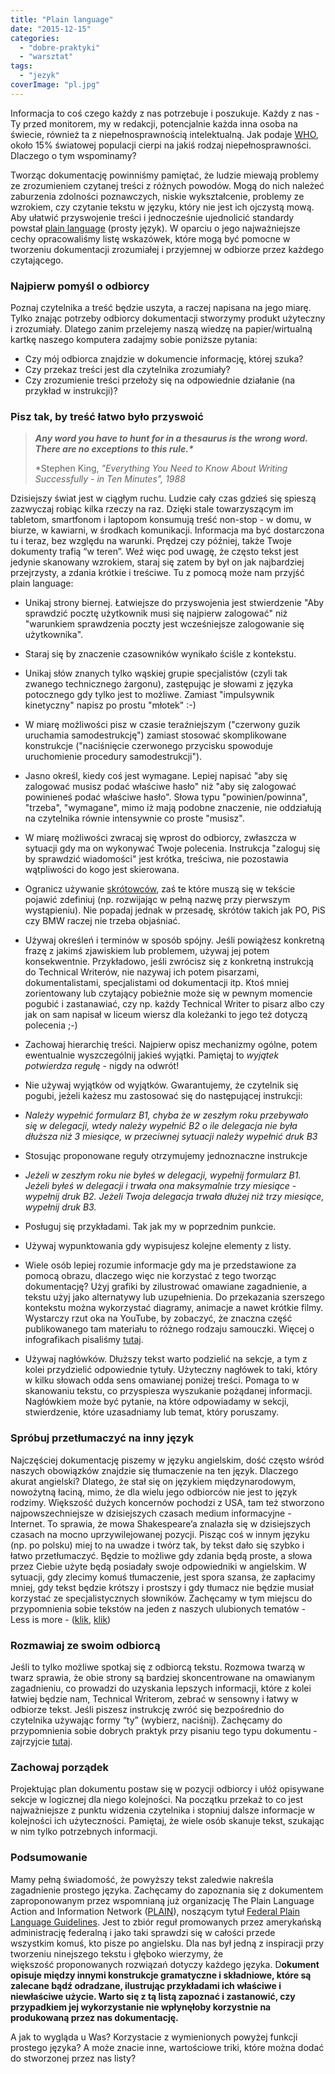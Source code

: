 ```yaml
---
title: "Plain language"
date: "2015-12-15"
categories: 
  - "dobre-praktyki"
  - "warsztat"
tags: 
  - "jezyk"
coverImage: "pl.jpg"
---
```


Informacja to coś czego każdy z nas potrzebuje i poszukuje. Każdy z nas - Ty przed monitorem, my w redakcji, potencjalnie każda inna osoba na świecie, również ta z niepełnosprawnością intelektualną. Jak podaje [WHO](http://www.who.int/mediacentre/factsheets/fs352/en/ "WHO Stats"), około 15% światowej populacji cierpi na jakiś rodzaj niepełnosprawności. Dlaczego o tym wspominamy?

Tworząc dokumentację powinniśmy pamiętać, że ludzie miewają problemy ze zrozumieniem czytanej treści z różnych powodów. Mogą do nich należeć zaburzenia zdolności poznawczych, niskie wykształcenie, problemy ze wzrokiem, czy czytanie tekstu w języku, który nie jest ich ojczystą mową. Aby ułatwić przyswojenie treści i jednocześnie ujednolicić standardy powstał [plain language](http://www.plainlanguage.gov/whatisPL/index.cfm "Plain Lang") (prosty język). W oparciu o jego najważniejsze cechy opracowaliśmy listę wskazówek, które mogą być pomocne w tworzeniu dokumentacji zrozumiałej i przyjemnej w odbiorze przez każdego czytającego.

### **Najpierw pomyśl o odbiorcy**

Poznaj czytelnika a treść będzie uszyta, a raczej napisana na jego miarę. Tylko znając potrzeby odbiorcy dokumentacji stworzymy produkt użyteczny i zrozumiały. Dlatego zanim przelejemy naszą wiedzę na papier/wirtualną kartkę naszego komputera zadajmy sobie poniższe pytania:

- Czy mój odbiorca znajdzie w dokumencie informację, której szuka?
- Czy przekaz treści jest dla czytelnika zrozumiały?
- Czy zrozumienie treści przełoży się na odpowiednie działanie (na przykład w instrukcji)?

### **Pisz tak, by treść łatwo było przyswoić**

> **_Any word you have to hunt for in a thesaurus is the wrong word. There are no exceptions to this rule.\*_**
> 
> \*Stephen King, _"Everything You Need to Know About Writing Successfully - in Ten Minutes", 1988_

Dzisiejszy świat jest w ciągłym ruchu. Ludzie cały czas gdzieś się spieszą zazwyczaj robiąc kilka rzeczy na raz. Dzięki stale towarzyszącym im tabletom, smartfonom i laptopom konsumują treść non-stop - w domu, w biurze, w kawiarni, w środkach komunikacji. Informacja ma być dostarczona tu i teraz, bez względu na warunki. Prędzej czy później, także Twoje dokumenty trafią “w teren”. Weź więc pod uwagę, że często tekst jest jedynie skanowany wzrokiem, staraj się zatem by był on jak najbardziej przejrzysty, a zdania krótkie i treściwe. Tu z pomocą może nam przyjść plain language:

- Unikaj strony biernej. Łatwiejsze do przyswojenia jest stwierdzenie "Aby sprawdzić pocztę użytkownik musi się najpierw zalogować" niż "warunkiem sprawdzenia poczty jest wcześniejsze zalogowanie się użytkownika".
- Staraj się by znaczenie czasowników wynikało ściśle z kontekstu.
- Unikaj słów znanych tylko wąskiej grupie specjalistów (czyli tak zwanego technicznego żargonu), zastępując je słowami z języka potocznego gdy tylko jest to możliwe. Zamiast "impulsywnik kinetyczny" napisz po prostu "młotek" :-)
- W miarę możliwości pisz w czasie teraźniejszym ("czerwony guzik uruchamia samodestrukcję") zamiast stosować skomplikowane konstrukcje ("naciśnięcie czerwonego przycisku spowoduje uruchomienie procedury samodestrukcji").
- Jasno określ, kiedy coś jest wymagane. Lepiej napisać "aby się zalogować musisz podać właściwe hasło" niż "aby się zalogować powinieneś podać właściwe hasło". Słowa typu "powinien/powinna", "trzeba", "wymagane", mimo iż mają podobne znaczenie, nie oddziałują na czytelnika równie intensywnie co proste "musisz".
- W miarę możliwości zwracaj się wprost do odbiorcy, zwłaszcza w sytuacji gdy ma on wykonywać Twoje polecenia. Instrukcja "zaloguj się by sprawdzić wiadomości" jest krótka, treściwa, nie pozostawia wątpliwości do kogo jest skierowana.
- Ogranicz używanie [skrótowców](https://pl.wikipedia.org/wiki/Skr%C3%B3towiec "Skrótowce"), zaś te które muszą się w tekście pojawić zdefiniuj (np. rozwijając w pełną nazwę przy pierwszym wystąpieniu). Nie popadaj jednak w przesadę, skrótów takich jak PO, PiS czy BMW raczej nie trzeba objaśniać.
- Używaj określeń i terminów w sposób spójny. Jeśli powiążesz konkretną frazę z jakimś zjawiskiem lub problemem, używaj jej potem konsekwentnie. Przykładowo, jeśli zwrócisz się z konkretną instrukcją do Technical Writerów, nie nazywaj ich potem pisarzami, dokumentalistami, specjalistami od dokumentacji itp. Ktoś mniej zorientowany lub czytający pobieżnie może się w pewnym momencie pogubić i zastanawiać, czy np. każdy Technical Writer to pisarz albo czy jak on sam napisał w liceum wiersz dla koleżanki to jego też dotyczą polecenia ;-)
- Zachowaj hierarchię treści. Najpierw opisz mechanizmy ogólne, potem ewentualnie wyszczególnij jakieś wyjątki. Pamiętaj to _wyjątek potwierdza regułę_ - nigdy na odwrót!
- Nie używaj wyjątków od wyjątków. Gwarantujemy, że czytelnik się pogubi, jeżeli każesz mu zastosować się do następującej instrukcji:
- _Należy wypełnić formularz B1, chyba że w zeszłym roku przebywało się w delegacji, wtedy należy wypełnić B2 o ile delegacja nie była dłuższa niż 3 miesiące, w przeciwnej sytuacji należy wypełnić druk B3_
- Stosując proponowane reguły otrzymujemy jednoznaczne instrukcje
- _Jeżeli w zeszłym roku nie byłeś w delegacji, wypełnij formularz B1. Jeżeli byłeś w delegacji i trwała ona maksymalnie trzy miesiące - wypełnij druk B2. Jeżeli Twoja delegacja trwała dłużej niż trzy miesiące, wypełnij druk B3._

- Posługuj się przykładami. Tak jak my w poprzednim punkcie.
- Używaj wypunktowania gdy wypisujesz kolejne elementy z listy.
- Wiele osób lepiej rozumie informacje gdy ma je przedstawione za pomocą obrazu, dlaczego więc nie korzystać z tego tworząc dokumentację? Użyj grafiki by zilustrować omawiane zagadnienie, a tekstu użyj jako alternatywy lub uzupełnienia. Do przekazania szerszego kontekstu można wykorzystać diagramy, animacje a nawet krótkie filmy. Wystarczy rzut oka na YouTube, by zobaczyć, że znaczna część publikowanego tam materiału to różnego rodzaju samouczki. Więcej o infografikach pisaliśmy [tutaj](http://techwriter.pl/infografiki/ "Infografiki").
- Używaj nagłówków. Dłuższy tekst warto podzielić na sekcje, a tym z kolei przydzielić odpowiednie tytuły. Użyteczny nagłówek to taki, który w kilku słowach odda sens omawianej poniżej treści. Pomaga to w skanowaniu tekstu, co przyspiesza wyszukanie pożądanej informacji. Nagłówkiem może być pytanie, na które odpowiadamy w sekcji, stwierdzenie, które uzasadniamy lub temat, który poruszamy.

### **Spróbuj przetłumaczyć na inny język**

Najczęściej dokumentację piszemy w języku angielskim, dość często wśród naszych obowiązków znajdzie się tłumaczenie na ten język. Dlaczego akurat angielski? Dlatego, że stał się on językiem międzynarodowym, nowożytną łaciną, mimo, że dla wielu jego odbiorców nie jest to język rodzimy. Większość dużych koncernów pochodzi z USA, tam też stworzono najpowszechniejsze w dzisiejszych czasach medium informacyjne - Internet. To sprawia, że mowa Shakespeare’a znalazła się w dzisiejszych czasach na mocno uprzywilejowanej pozycji. Pisząc coś w innym języku (np. po polsku) miej to na uwadze i twórz tak, by tekst dało się szybko i łatwo przetłumaczyć. Będzie to możliwe gdy zdania będą proste, a słowa przez Ciebie użyte będą posiadały swoje odpowiedniki w angielskim. W sytuacji, gdy zlecimy komuś tłumaczenie, jest spora szansa, że zapłacimy mniej, gdy tekst będzie krótszy i prostszy i gdy tłumacz nie będzie musiał korzystać ze specjalistycznych słowników. Zachęcamy w tym miejscu do przypomnienia sobie tekstów na jeden z naszych ulubionych tematów - Less is more - ([klik](http://techwriter.pl/prostota-glupcze/ "klik"), [klik](http://techwriter.pl/less-is-more-strikes-again/ "Less is more 2"))

### **Rozmawiaj ze swoim odbiorcą**

Jeśli to tylko możliwe spotkaj się z odbiorcą tekstu. Rozmowa twarzą w twarz sprawia, że obie strony są bardziej skoncentrowane na omawianym zagadnieniu, co prowadzi do uzyskania lepszych informacji, które z kolei łatwiej będzie nam, Technical Writerom, zebrać w sensowny i łatwy w odbiorze tekst. Jeśli piszesz instrukcję zwróć się bezpośrednio do czytelnika używając formy “ty” (wybierz, naciśnij). Zachęcamy do przypomnienia sobie dobrych praktyk przy pisaniu tego typu dokumentu - zajrzyjcie [tutaj](http://techwriter.pl/jak-pisac-dobre-instrukcje/ "Instrukcje").

### **Zachowaj porządek**

Projektując plan dokumentu postaw się w pozycji odbiorcy i ułóż opisywane sekcje w logicznej dla niego kolejności. Na początku przekaż to co jest najważniejsze z punktu widzenia czytelnika i stopniuj dalsze informacje w kolejności ich użyteczności. Pamiętaj, że wiele osób skanuje tekst, szukając w nim tylko potrzebnych informacji.

### **Podsumowanie**

Mamy pełną świadomość, że powyższy tekst zaledwie nakreśla zagadnienie prostego języka. Zachęcamy do zapoznania się z dokumentem zaproponowanym przez wspomnianą już organizację The Plain Language Action and Information Network ([PLAIN](http://www.plainlanguage.gov/ "PLAIN")), noszącym tytuł [Federal Plain Language Guidelines](http://www.plainlanguage.gov/howto/guidelines/FederalPLGuidelines/FederalPLGuidelines.pdf "Federal PL Guidline"). Jest to zbiór reguł promowanych przez amerykańską administrację federalną i jako taki sprawdzi się w całości przede wszystkim komuś, kto pisze po angielsku. Dla nas był jedną z inspiracji przy tworzeniu ninejszego tekstu i głęboko wierzymy, że większość proponowanych rozwiązań dotyczy każdego języka. D**okument opisuje między innymi konstrukcje gramatyczne i składniowe, które są zalecane bądź odradzane, ilustrując przykładami ich właściwe i niewłaściwe użycie. Warto się z tą listą zapoznać i zastanowić, czy przypadkiem jej wykorzystanie nie wpłynęłoby korzystnie na produkowaną przez nas dokumentację.**

A jak to wygląda u Was? Korzystacie z wymienionych powyżej funkcji prostego języka? A może znacie inne, wartościowe triki, które można dodać do stworzonej przez nas listy?
